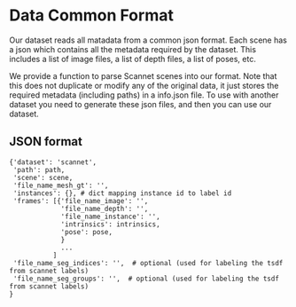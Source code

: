 # Data Common Format
Our dataset reads all matadata from a common json format.
Each scene has a json which contains all the metadata required by the dataset.
This includes a list of image files, a list of depth files, a list of poses, etc.

We provide a function to parse Scannet scenes into our format.
Note that this does not duplicate or modify any of the original data,
it just stores the required metadata (including paths) in a info.json file.
To use with another dataset you need to generate these json files,
and then you can use our dataset.

## JSON format
```
{'dataset': 'scannet',
 'path': path,
 'scene': scene,
 'file_name_mesh_gt': '',
 'instances': {}, # dict mapping instance id to label id
 'frames': [{'file_name_image': '',
             'file_name_depth': '',
             'file_name_instance': '',
             'intrinsics': intrinsics,
             'pose': pose,
             }
             ...
           ]
 'file_name_seg_indices': '',  # optional (used for labeling the tsdf from scannet labels)
 'file_name_seg_groups': '',  # optional (used for labeling the tsdf from scannet labels)
}
```
